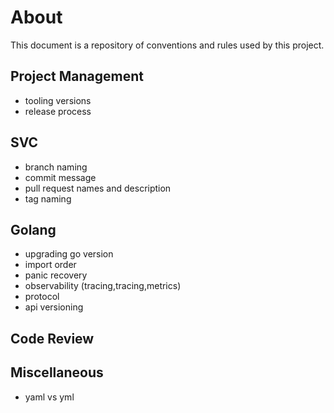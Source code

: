 # About

This document is a repository of conventions and rules used by this project.

## Project Management

* tooling versions
* release process

## SVC

* branch naming
* commit message
* pull request names and description
* tag naming

## Golang

* upgrading go version
* import order
* panic recovery
* observability (tracing,tracing,metrics)
* protocol 
* api versioning 

## Code Review

## Miscellaneous

* yaml vs yml